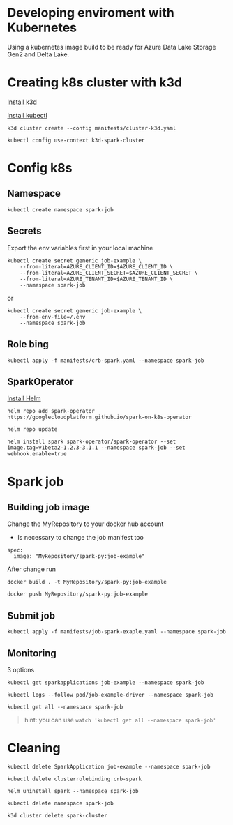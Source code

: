# Developing enviroment with Kubernetes

Using a kubernetes image build to be ready for Azure Data Lake Storage Gen2 and Delta Lake.

# Creating k8s cluster with k3d

[Install k3d](https://k3d.io/v5.0.1/#installation)

[Install kubectl](https://kubernetes.io/docs/tasks/tools/install-kubectl-linux/)

```
k3d cluster create --config manifests/cluster-k3d.yaml

kubectl config use-context k3d-spark-cluster
```

# Config k8s

## Namespace

```
kubectl create namespace spark-job
```

## Secrets

Export the env variables first in your local machine

```
kubectl create secret generic job-example \
    --from-literal=AZURE_CLIENT_ID=$AZURE_CLIENT_ID \
    --from-literal=AZURE_CLIENT_SECRET=$AZURE_CLIENT_SECRET \
    --from-literal=AZURE_TENANT_ID=$AZURE_TENANT_ID \
    --namespace spark-job
```

or

```
kubectl create secret generic job-example \
    --from-env-file=/.env
    --namespace spark-job
```

## Role bing

```
kubectl apply -f manifests/crb-spark.yaml --namespace spark-job
```

## SparkOperator

[Install Helm](https://helm.sh/docs/intro/install/)

```
helm repo add spark-operator https://googlecloudplatform.github.io/spark-on-k8s-operator

helm repo update

helm install spark spark-operator/spark-operator --set image.tag=v1beta2-1.2.3-3.1.1 --namespace spark-job --set webhook.enable=true
```

# Spark job

## Building job image

Change the MyRepository to your docker hub account
* Is necessary to change the job manifest too

```
spec:
  image: "MyRepository/spark-py:job-example"
```

After change run

```
docker build . -t MyRepository/spark-py:job-example

docker push MyRepository/spark-py:job-example
```

## Submit job

```
kubectl apply -f manifests/job-spark-exaple.yaml --namespace spark-job
```

## Monitoring

3 options

```
kubectl get sparkapplications job-example --namespace spark-job
```
```
kubectl logs --follow pod/job-example-driver --namespace spark-job
```
```
kubectl get all --namespace spark-job
```

> hint: you can use `watch 'kubectl get all --namespace spark-job'`

# Cleaning

```
kubectl delete SparkApplication job-example --namespace spark-job

kubectl delete clusterrolebinding crb-spark

helm uninstall spark --namespace spark-job

kubectl delete namespace spark-job

k3d cluster delete spark-cluster
```